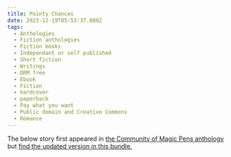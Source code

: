```yaml
---
title: Pointy Chances
date: 2023-12-19T05:53:37.000Z
tags:
  - Anthologies
  - Fiction anthologies
  - Fiction books
  - Independant or self published
  - Short fiction
  - Writings
  - DRM free
  - Ebook
  - Fiction
  - hardcover
  - paperback
  - Pay what you want
  - Public domain and Creative Commons
  - Romance
---
```


The below story first appeared in [the Community of Magic Pens anthology](https://atthisarts.com/product/community-of-magic-pens/) but [find the updated version in this bundle.](https://leanpub.com/trunkwriting)
